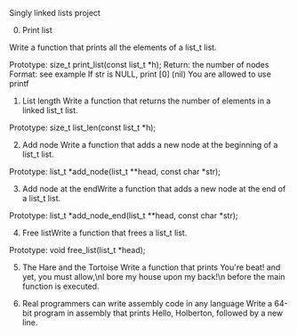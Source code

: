  Singly linked lists project

0. Print list

Write a function that prints all the elements of a list_t list.

Prototype: size_t print_list(const list_t *h);
Return: the number of nodes
Format: see example
If str is NULL, print [0] (nil)
You are allowed to use printf




1. List length
Write a function that returns the number of elements in a linked list_t list.

Prototype: size_t list_len(const list_t *h);





2. Add node
Write a function that adds a new node at the beginning of a list_t list.

Prototype: list_t *add_node(list_t **head, const char *str);



3. Add node at the endWrite a function that adds a new node at the end of a list_t list.

Prototype: list_t *add_node_end(list_t **head, const char *str);





4. Free listWrite a function that frees a list_t list.

Prototype: void free_list(list_t *head);




5. The Hare and the Tortoise
Write a function that prints You're beat! and yet, you must allow,\nI bore my house upon my back!\n before the main function is executed.



6. Real programmers can write assembly code in any language
Write a 64-bit program in assembly that prints Hello, Holberton, followed by a new line.


